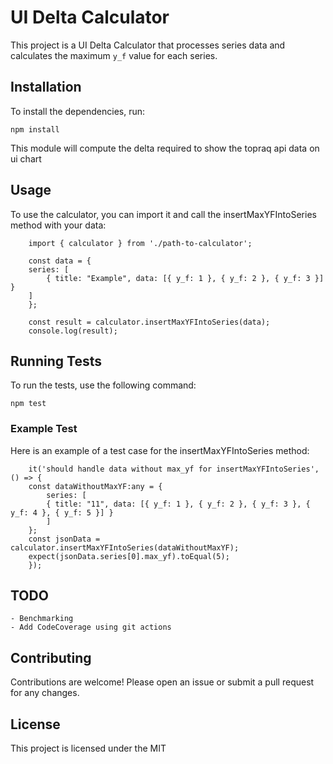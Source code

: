 # UI Delta Calculator

This project is a UI Delta Calculator that processes series data and calculates the maximum `y_f` value for each series.

## Installation

To install the dependencies, run:


` npm install `

This module will compute the delta required to show the topraq api data on ui chart


## Usage
To use the calculator, you can import it and call the insertMaxYFIntoSeries method with your data:

```JS
    import { calculator } from './path-to-calculator';

    const data = {
    series: [
        { title: "Example", data: [{ y_f: 1 }, { y_f: 2 }, { y_f: 3 }] }
    ]
    };

    const result = calculator.insertMaxYFIntoSeries(data);
    console.log(result);
``` 

## Running Tests
To run the tests, use the following command:

`npm test`

### Example Test
Here is an example of a test case for the insertMaxYFIntoSeries method:

```JS
    it('should handle data without max_yf for insertMaxYFIntoSeries', () => {
    const dataWithoutMaxYF:any = {
        series: [
        { title: "11", data: [{ y_f: 1 }, { y_f: 2 }, { y_f: 3 }, { y_f: 4 }, { y_f: 5 }] }
        ]
    };
    const jsonData = calculator.insertMaxYFIntoSeries(dataWithoutMaxYF);
    expect(jsonData.series[0].max_yf).toEqual(5);
    });
```
## TODO
    - Benchmarking
    - Add CodeCoverage using git actions

## Contributing
Contributions are welcome! Please open an issue or submit a pull request for any changes.

## License
This project is licensed under the MIT